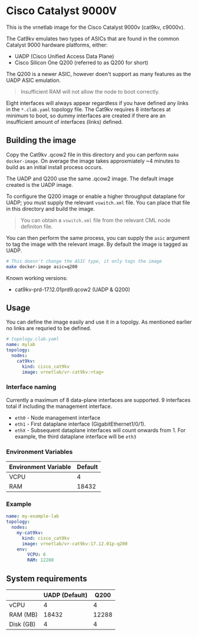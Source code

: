 # Cisco Catalyst 9000V

This is the vrnetlab image for the Cisco Catalyst 9000v (cat9kv, c9000v).

The Cat9kv emulates two types of ASICs that are found in the common Catalyst 9000 hardware platforms, either:

- UADP (Cisco Unified Access Data Plane)
- Cisco Silicon One Q200 (referred to as Q200 for short)

The Q200 is a newer ASIC, however doen't support as many features as the UADP ASIC emulation.

> Insufficient RAM will not allow the node to boot correctly.

Eight interfaces will always appear regardless if you have defined any links in the `*.clab.yaml` topology file. The Cat9kv requires 8 interfaces at minimum to boot, so dummy interfaces are created if there are an insufficient amount of interfaces (links) defined.

## Building the image

Copy the Cat9kv .qcow2 file in this directory and you can perform `make docker-image`. On average the image takes approxmiately ~4 minutes to build as an initial install process occurs.

The UADP and Q200 use the same .qcow2 image. The default image created is the UADP image.

To configure the Q200 image or enable a higher throughput dataplane for UADP; you must supply the relevant `vswitch.xml` file. You can place that file in this directory and build the image.

> You can obtain a `vswitch.xml` file from the relevant CML node definiton file.

You can then perform the same process, you can supply the `asic` argument to tag the image with the relevant image. By default the image is tagged as UADP.

```sh
# This doesn't change the ASIC type, it only tags the image
make docker-image asic=q200
```

Known working versions:
- cat9kv-prd-17.12.01prd9.qcow2 (UADP & Q200)

## Usage

You can define the image easily and use it in a topolgy. As mentioned earlier no links are requried to be defined.

```yaml
# topology.clab.yaml
name: mylab
topology:
  nodes:
    cat9kv:
      kind: cisco_cat9kv 
      image: vrnetlab/vr-cat9kv:<tag>
```
### Interface naming

Currently a maximum of 8 data-plane interfaces are supported. 9 interfaces total if including the management interface.

- `eth0` - Node management interface
- `eth1` - First dataplane interface (GigabitEthernet1/0/1).
- `ethX` - Subsequent dataplane interfaces will count onwards from 1. For example, the third dataplane interface will be `eth3`

### Environment Variables

| Environment Variable  | Default       |
| --------------------- | ------------- |
| VCPU                  | 4             |
| RAM                   | 18432         |

### Example

```yaml
name: my-example-lab
topology:
  nodes:
    my-cat9kv:
      kind: cisco_cat9kv 
      image: vrnetlab/vr-cat9kv:17.12.01p-q200
    env:
        VCPU: 6
        RAM: 12288
```

## System requirements

|           | UADP (Default)| Q200  |
| --------- | ------------- | ----- |
| vCPU      | 4             | 4     |
| RAM (MB)  | 18432         | 12288 |
| Disk (GB) | 4             | 4     |
